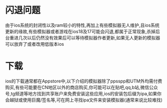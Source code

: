 # 闪退问题

由于ios系统的封闭性以及ram较小的特性,再加上有些模拟器无人维护,且ios系统更新的缘故,有些模拟器或者游戏在ios18及17可能会闪退,都属于正常现象,杀掉后台重进几次以后仍然没有效果后可以等待模拟器作者更新,如果无人更新的模拟器可以放弃了或者改用低版本ios

# 下载

ios的下载通常都在Appstore中,以下介绍的模拟器除了ppsspp和UTM外均需付费购买,有些可能要在CN地区以外的商店购买,你可能可以在贴吧,qq,b站,微信公众号,tg频道等地方找到共享账户来免费安装这些应用,ios的安装包后缀为ipa,如果你会越狱或使用巨魔/签名等,可在网上寻找ipa文件来安装模拟器(通常来说比较难找)